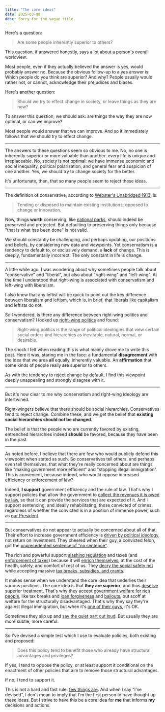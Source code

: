 ```yaml
---
title: "The core ideas"
date: 2025-03-08
desc: Sorry for the vague title.
---
```


Here's a question:

> Are some people inherently superior to others?

This question, if answered honestly, says a lot about a person's overall worldview.

Most people, even if they actually believed the answer is yes, would probably answer no. Because the obvious follow-up to a yes answer is: Which people do you think are superior? And why? People usually would rather not, or cannot, acknowledge their prejudices and biases.

Here's another question:

> Should we try to effect change in society, or leave things as they are now?

To answer this question, we should ask: are things the way they are now optimal, or can we improve?

Most people would answer that we can improve. And so it immediately follows that we should try to effect change.

---

The answers to these questions seem so obvious to me. No, no one is inherently superior or more valuable than another: every life is unique and irreplaceable. No, society is not optimal: we have immense economic and social inequality, political polarization, and general fear and suspicion of one another. Yes, we should try to change society for the better.

It's unfortunate, then, that so many people seem to reject these ideas.

---

The definition of conservative, according to [Webster's Unabridged 1913][webster], is:

> Tending or disposed to maintain existing institutions; opposed to change or innovation.

Now, things **worth** conserving, like [national parks][parks], should indeed be preserved and protected. But defaulting to preserving things only because "that is what has been done" is not valid.

We should constantly be challenging, and perhaps updating, our positions and beliefs, by considering new data and viewpoints. Yet conservatism is a tendency to default to, or exclusively demand, a **lack** of change. This is deeply, fundamentally incorrect. The only constant in life is change.

---

A little while ago, I was wondering about why sometimes people talk about "conservative" and "liberal", but also about "right-wing" and "left-wing". At the time I understood that right-wing is associated with conservatism and left-wing with liberalism.

I also knew that any leftist will be quick to point out the key difference between liberalism and leftism, which is, in brief, that liberals like capitalism and leftists do not.

So I wondered, is there any difference between right-wing politics and conservatism? I looked up [right-wing politics][rightwing] and found:

> Right-wing politics is the range of political ideologies that view certain social orders and hierarchies as inevitable, natural, normal, or desirable.

The shock I felt when reading this is what mainly drove me to write this post. Here it was, staring me in the face: a fundamental **disagreement** with the idea that we area **all** equally, inherently valuable. An **affirmation** that some kinds of people really **are** superior to others.

As with the tendency to reject change by default, I find this viewpoint deeply unappealing and strongly disagree with it.

---

But it's now clear to me why conservatism and right-wing ideology are intertwined.

Right-wingers believe that there should be social hierarchies. Conservatives tend to reject change. Combine these, and we get the belief that **existing social hierarchies should not be changed**.

The belief is that the people who are currently favored by existing, entrenched hierarchies indeed **should** be favored, because they have been in the past.

---

As noted before, I believe that there are few who would publicly defend this viewpoint when stated as such. So conservatives tell others, and perhaps even tell themselves, that what they're really concerned about are things like "making government more efficient" and "stopping illegal immigration". This is convenient, because indeed, who would oppose increased efficiency or
enforcement of law?

Indeed, **I support** government efficiency and the rule of law. That's why I support policies that allow the government to [collect the revenues it is owed by law][irs], so that it can provide the services that are expected of it. And I support sentencing, and ideally rehabilitating, those convicted of crimes, regardless of whether the convicted is in a position of immense power, such as [our President][felon].

---

But conservatives do not appear to actually be concerned about all of that. Their effort to increase government efficiency is [driven by political ideology][doge], not return on investment. They cheered when their guy, a convicted felon, got the [unprecedented sentence of "no sentence"][discharge].

The rich and powerful support [slashing regulation][regulation10to1] and taxes (and [enforcement of taxes][irscut]) because it will [enrich themselves][trumptaxcut], at the cost of the health, safety, and comfort of rest of us. They [decry the social safety net][elonsocsecponzi]  while accepting massive [tax breaks, subsidies, and grants][spacexfedfunding].

It makes sense when we understand the core idea that underlies their various positions. The core idea is that **they are superior**, and thus [deserve][karma] superior treatment. That's why they accept [government welfare for rich people][drking], like tax breaks and [loan forgiveness][ppptweet] and [bailouts][tbtf], but scoff at welfare for the structurally disadvantaged. That's why they say they're against illegal immigration, but when it's [one of their guys][elonworkvisa], it's OK.

Sometimes they slip up and [say the quiet part out loud][needhurt]. But usually they are more subtle, more careful.

---

So I've devised a simple test which I use to evaluate policies, both existing and proposed:

> Does this policy tend to benefit those who already have structural advantages and privileges?

If yes, I tend to oppose the policy, or at least support it conditional on the enactment of other policies that aim to remove those structural advantages.

If no, I tend to support it.

This is not a hard and fast rule: [few things are][moderation]. And when I say "I've devised", I don't mean to imply that I'm the first person to have thought up these ideas. But I strive to have this be a core idea for **me** that informs **my** decisions and actions.

[discharge]: https://www.politico.com/news/2025/01/10/trump-unconditional-discharge-sentencing-what-that-means-00197500
[doge]: https://www.r-bloggers.com/2025/02/political-ideology-and-doge-layoffs/
[drking]: https://cityobservatory.org/dr-king-socialism-for-the-rich-and-rugged-free-enterprise-capitalism-for-the-poor/
[elonsocsecponzi]: https://www.msnbc.com/opinion/msnbc-opinion/social-security-musk-trump-cuts-fraud-ponzi-rcna194556
[elonworkvisa]: https://www.washingtonpost.com/business/2024/10/26/elon-musk-immigration-status/
[felon]: https://apnews.com/article/trump-trial-deliberations-jury-testimony-verdict-85558c6d08efb434d05b694364470aa0
[irs]: https://news.harvard.edu/gazette/story/2023/07/turns-out-irs-audits-of-wealthy-offer-terrific-return-on-investment-for-taxpayers/
[irscut]: https://apnews.com/article/irs-doge-layoffs-tax-season-0659e4b439400bf66023273f6a532fa0
[karma]: /posts/karma/
[moderation]: /posts/moderation/
[needhurt]: https://www.vox.com/policy-and-politics/2019/1/8/18173678/trump-shutdown-voter-florida
[parks]: https://apnews.com/article/trump-national-park-firings-doge-grand-teton-baedee0a748a6374eafb6f95aac5dadc
[ppptweet]: https://www.forbes.com/sites/nicholasreimann/2022/08/27/white-house-topped-twitter-by-trolling-gop-on-loan-forgiveness/
[regulation10to1]: https://natlawreview.com/article/president-trump-issues-new-10-1-deregulation-order
[rightwing]: https://en.wikipedia.org/wiki/Right-wing_politics
[spacexfedfunding]: https://www.washingtonpost.com/technology/interactive/2025/elon-musk-business-government-contracts-funding/
[tbtf]: https://en.wikipedia.org/wiki/Too_big_to_fail
[trumptaxcut]: https://www.cbpp.org/research/federal-tax/the-2017-trump-tax-law-was-skewed-to-the-rich-expensive-and-failed-to-deliver
[webster]: https://jsomers.net/blog/dictionary

